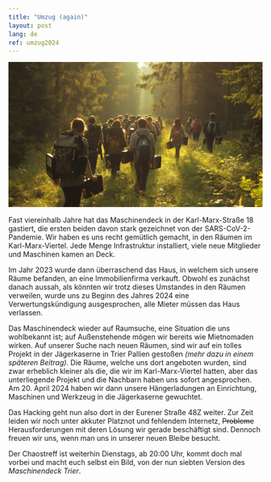 ```yaml
---
title: "Umzug (again)"
layout: post
lang: de
ref: umzug2024
---
```


![](/images/posts/mdeck_umzug2024.jpg)

Fast viereinhalb Jahre hat das Maschinendeck in der Karl-Marx-Straße 18
gastiert, die ersten beiden davon stark gezeichnet von der SARS-CoV-2-Pandemie.
Wir haben es uns recht gemütlich gemacht, in den Räumen im Karl-Marx-Viertel.
Jede Menge Infrastruktur installiert, viele neue Mitglieder und Maschinen kamen
an Deck.

Im Jahr 2023 wurde dann überraschend das Haus, in welchem sich unsere Räume
befanden, an eine Immobilienfirma verkauft. Obwohl es zunächst danach aussah,
als könnten wir trotz dieses Umstandes in den Räumen verweilen, wurde uns zu
Beginn des Jahres 2024 eine Verwertungskündigung ausgesprochen, alle Mieter
müssen das Haus verlassen.

Das Maschinendeck wieder auf Raumsuche, eine Situation die uns wohlbekannt ist;
auf Außenstehende mögen wir bereits wie Mietnomaden wirken. Auf unserer Suche
nach neuen Räumen, sind wir auf ein tolles Projekt in der Jägerkaserne in Trier
Pallien gestoßen *(mehr dazu in einem späteren Beitrag)*. Die Räume, welche uns
dort angeboten wurden, sind zwar erheblich kleiner als die, die wir im
Karl-Marx-Viertel hatten, aber das unterliegende Projekt und die Nachbarn haben
uns sofort angesprochen. Am 20. April 2024 haben wir dann unsere Hängerladungen
an Einrichtung, Maschinen und Werkzeug in die Jägerkaserne gewuchtet.

Das Hacking geht nun also dort in der Eurener Straße 48Z weiter. Zur Zeit leiden
wir noch unter akkuter Platznot und fehlendem Internetz, ~~Probleme~~
Herausforderungen mit deren Lösung wir gerade beschäftigt sind. Dennoch freuen
wir uns, wenn man uns in unserer neuen Bleibe besucht.

Der Chaostreff ist weiterhin Dienstags, ab 20:00 Uhr, kommt doch mal vorbei und
macht euch selbst ein Bild, von der nun siebten Version des *Maschinendeck
Trier*.